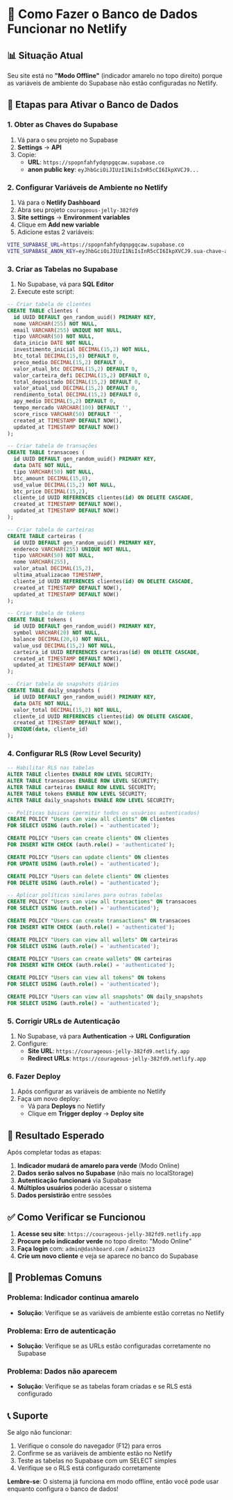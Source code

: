 # 🚀 Como Fazer o Banco de Dados Funcionar no Netlify

## 📊 Situação Atual

Seu site está no **"Modo Offline"** (indicador amarelo no topo direito) porque as variáveis de ambiente do Supabase não estão configuradas no Netlify.

## 🔧 Etapas para Ativar o Banco de Dados

### 1. **Obter as Chaves do Supabase**

1. Vá para o seu projeto no Supabase
2. **Settings** → **API** 
3. Copie:
   - **URL**: `https://spopnfahfydqnpgqcaw.supabase.co`
   - **anon public key**: `eyJhbGciOiJIUzI1NiIsInR5cCI6IkpXVCJ9...`

### 2. **Configurar Variáveis de Ambiente no Netlify**

1. Vá para o **Netlify Dashboard**
2. Abra seu projeto `courageous-jelly-382fd9`
3. **Site settings** → **Environment variables**
4. Clique em **Add new variable**
5. Adicione estas 2 variáveis:

```bash
VITE_SUPABASE_URL=https://spopnfahfydqnpgqcaw.supabase.co
VITE_SUPABASE_ANON_KEY=eyJhbGciOiJIUzI1NiIsInR5cCI6IkpXVCJ9.sua-chave-aqui
```

### 3. **Criar as Tabelas no Supabase**

1. No Supabase, vá para **SQL Editor**
2. Execute este script:

```sql
-- Criar tabela de clientes
CREATE TABLE clientes (
  id UUID DEFAULT gen_random_uuid() PRIMARY KEY,
  nome VARCHAR(255) NOT NULL,
  email VARCHAR(255) UNIQUE NOT NULL,
  tipo VARCHAR(50) NOT NULL,
  data_inicio DATE NOT NULL,
  investimento_inicial DECIMAL(15,2) NOT NULL,
  btc_total DECIMAL(15,8) DEFAULT 0,
  preco_medio DECIMAL(15,2) DEFAULT 0,
  valor_atual_btc DECIMAL(15,2) DEFAULT 0,
  valor_carteira_defi DECIMAL(15,2) DEFAULT 0,
  total_depositado DECIMAL(15,2) DEFAULT 0,
  valor_atual_usd DECIMAL(15,2) DEFAULT 0,
  rendimento_total DECIMAL(15,2) DEFAULT 0,
  apy_medio DECIMAL(5,2) DEFAULT 0,
  tempo_mercado VARCHAR(100) DEFAULT '',
  score_risco VARCHAR(50) DEFAULT '',
  created_at TIMESTAMP DEFAULT NOW(),
  updated_at TIMESTAMP DEFAULT NOW()
);

-- Criar tabela de transações
CREATE TABLE transacoes (
  id UUID DEFAULT gen_random_uuid() PRIMARY KEY,
  data DATE NOT NULL,
  tipo VARCHAR(50) NOT NULL,
  btc_amount DECIMAL(15,8),
  usd_value DECIMAL(15,2) NOT NULL,
  btc_price DECIMAL(15,2),
  cliente_id UUID REFERENCES clientes(id) ON DELETE CASCADE,
  created_at TIMESTAMP DEFAULT NOW(),
  updated_at TIMESTAMP DEFAULT NOW()
);

-- Criar tabela de carteiras
CREATE TABLE carteiras (
  id UUID DEFAULT gen_random_uuid() PRIMARY KEY,
  endereco VARCHAR(255) UNIQUE NOT NULL,
  tipo VARCHAR(50) NOT NULL,
  nome VARCHAR(255),
  valor_atual DECIMAL(15,2),
  ultima_atualizacao TIMESTAMP,
  cliente_id UUID REFERENCES clientes(id) ON DELETE CASCADE,
  created_at TIMESTAMP DEFAULT NOW(),
  updated_at TIMESTAMP DEFAULT NOW()
);

-- Criar tabela de tokens
CREATE TABLE tokens (
  id UUID DEFAULT gen_random_uuid() PRIMARY KEY,
  symbol VARCHAR(20) NOT NULL,
  balance DECIMAL(20,8) NOT NULL,
  value_usd DECIMAL(15,2) NOT NULL,
  carteira_id UUID REFERENCES carteiras(id) ON DELETE CASCADE,
  created_at TIMESTAMP DEFAULT NOW(),
  updated_at TIMESTAMP DEFAULT NOW()
);

-- Criar tabela de snapshots diários
CREATE TABLE daily_snapshots (
  id UUID DEFAULT gen_random_uuid() PRIMARY KEY,
  data DATE NOT NULL,
  valor_total DECIMAL(15,2) NOT NULL,
  cliente_id UUID REFERENCES clientes(id) ON DELETE CASCADE,
  created_at TIMESTAMP DEFAULT NOW(),
  UNIQUE(data, cliente_id)
);
```

### 4. **Configurar RLS (Row Level Security)**

```sql
-- Habilitar RLS nas tabelas
ALTER TABLE clientes ENABLE ROW LEVEL SECURITY;
ALTER TABLE transacoes ENABLE ROW LEVEL SECURITY;
ALTER TABLE carteiras ENABLE ROW LEVEL SECURITY;
ALTER TABLE tokens ENABLE ROW LEVEL SECURITY;
ALTER TABLE daily_snapshots ENABLE ROW LEVEL SECURITY;

-- Políticas básicas (permitir todos os usuários autenticados)
CREATE POLICY "Users can view all clients" ON clientes
FOR SELECT USING (auth.role() = 'authenticated');

CREATE POLICY "Users can create clients" ON clientes
FOR INSERT WITH CHECK (auth.role() = 'authenticated');

CREATE POLICY "Users can update clients" ON clientes
FOR UPDATE USING (auth.role() = 'authenticated');

CREATE POLICY "Users can delete clients" ON clientes
FOR DELETE USING (auth.role() = 'authenticated');

-- Aplicar políticas similares para outras tabelas
CREATE POLICY "Users can view all transactions" ON transacoes
FOR SELECT USING (auth.role() = 'authenticated');

CREATE POLICY "Users can create transactions" ON transacoes
FOR INSERT WITH CHECK (auth.role() = 'authenticated');

CREATE POLICY "Users can view all wallets" ON carteiras
FOR SELECT USING (auth.role() = 'authenticated');

CREATE POLICY "Users can create wallets" ON carteiras
FOR INSERT WITH CHECK (auth.role() = 'authenticated');

CREATE POLICY "Users can view all tokens" ON tokens
FOR SELECT USING (auth.role() = 'authenticated');

CREATE POLICY "Users can view all snapshots" ON daily_snapshots
FOR SELECT USING (auth.role() = 'authenticated');
```

### 5. **Corrigir URLs de Autenticação**

1. No Supabase, vá para **Authentication** → **URL Configuration**
2. Configure:
   - **Site URL**: `https://courageous-jelly-382fd9.netlify.app`
   - **Redirect URLs**: `https://courageous-jelly-382fd9.netlify.app`

### 6. **Fazer Deploy**

1. Após configurar as variáveis de ambiente no Netlify
2. Faça um novo deploy:
   - Vá para **Deploys** no Netlify
   - Clique em **Trigger deploy** → **Deploy site**

## 🎯 Resultado Esperado

Após completar todas as etapas:

1. **Indicador mudará de amarelo para verde** (Modo Online)
2. **Dados serão salvos no Supabase** (não mais no localStorage)
3. **Autenticação funcionará** via Supabase
4. **Múltiplos usuários** poderão acessar o sistema
5. **Dados persistirão** entre sessões

## ✅ Como Verificar se Funcionou

1. **Acesse seu site**: `https://courageous-jelly-382fd9.netlify.app`
2. **Procure pelo indicador verde** no topo direito: "Modo Online"
3. **Faça login** com: `admin@dashboard.com` / `admin123`
4. **Crie um novo cliente** e veja se aparece no banco do Supabase

## 🚨 Problemas Comuns

### Problema: Indicador continua amarelo
- **Solução**: Verifique se as variáveis de ambiente estão corretas no Netlify

### Problema: Erro de autenticação
- **Solução**: Verifique se as URLs estão configuradas corretamente no Supabase

### Problema: Dados não aparecem
- **Solução**: Verifique se as tabelas foram criadas e se RLS está configurado

## 📞 Suporte

Se algo não funcionar:

1. Verifique o console do navegador (F12) para erros
2. Confirme se as variáveis de ambiente estão no Netlify
3. Teste as tabelas no Supabase com um SELECT simples
4. Verifique se o RLS está configurado corretamente

**Lembre-se**: O sistema já funciona em modo offline, então você pode usar enquanto configura o banco de dados! 